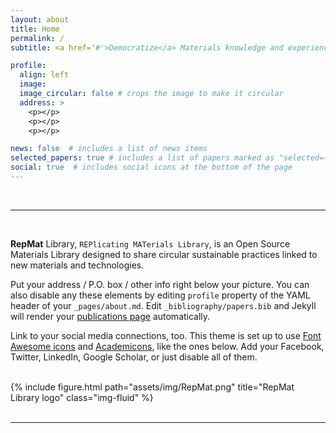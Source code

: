 ```yaml
---
layout: about
title: Home
permalink: /
subtitle: <a href='#'>Democratize</a> Materials knowledge and experience.

profile:
  align: left
  image:
  image_circular: false # crops the image to make it circular
  address: >
    <p></p>
    <p></p>
    <p></p>

news: false  # includes a list of news items
selected_papers: true # includes a list of papers marked as "selected={true}"
social: true  # includes social icons at the bottom of the page
---
```

<br>
<hr>
<br>

<b>RepMat</b> Library, `REPlicating MATerials Library`, is an Open Source Materials Library designed to share circular sustainable practices linked to new materials and technologies.

Put your address / P.O. box / other info right below your picture. You can also disable any these elements by editing `profile` property of the YAML header of your `_pages/about.md`. Edit `_bibliography/papers.bib` and Jekyll will render your [publications page](/al-folio/publications/) automatically.

Link to your social media connections, too. This theme is set up to use [Font Awesome icons](http://fortawesome.github.io/Font-Awesome/) and [Academicons](https://jpswalsh.github.io/academicons/), like the ones below. Add your Facebook, Twitter, LinkedIn, Google Scholar, or just disable all of them.

<br>

<div class="row">
    <div class="col-sm mt-3 mt-md-0">
        {% include figure.html path="assets/img/RepMat.png" title="RepMat Library logo" class="img-fluid" %}
    </div>
</div>

<br>
<hr>
<br>
